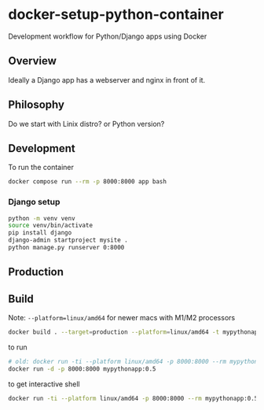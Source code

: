 # docker-setup-python-container

Development workflow for Python/Django apps using Docker

## Overview

Ideally a Django app has a webserver and nginx in front of it.

## Philosophy

Do we start with Linix distro?
or Python version?

## Development

To run the container

```sh
docker compose run --rm -p 8000:8000 app bash
```

### Django setup

```sh
python -m venv venv
source venv/bin/activate
pip install django
django-admin startproject mysite .
python manage.py runserver 0:8000
```

## Production

## Build

Note: `--platform=linux/amd64` for newer macs with M1/M2 processors

```sh
docker build . --target=production --platform=linux/amd64 -t mypythonapp:0.5
```

to run

```sh
# old: docker run -ti --platform linux/amd64 -p 8000:8000 --rm mypythonapp:DEV
docker run -d -p 8000:8000 mypythonapp:0.5
```

to get interactive shell

```sh
docker run -ti --platform linux/amd64 -p 8000:8000 --rm mypythonapp:0.5  /bin/bash
```

